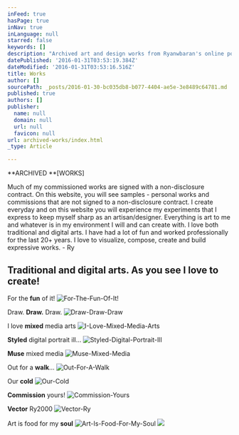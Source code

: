 ```yaml
---
inFeed: true
hasPage: true
inNav: true
inLanguage: null
starred: false
keywords: []
description: "Archived art and design works from Ryanwbaran's online portfolio | Abundant creativity | GoToProDesign"
datePublished: '2016-01-31T03:53:19.384Z'
dateModified: '2016-01-31T03:53:16.516Z'
title: Works
author: []
sourcePath: _posts/2016-01-30-bc035db8-b077-4404-ae5e-3e8489c64781.md
published: true
authors: []
publisher:
  name: null
  domain: null
  url: null
  favicon: null
url: archived-works/index.html
_type: Article

---
```

**ARCHIVED **\[WORKS\]

Much of my commissioned works are signed with a non-disclosure contract. On this website, you will see samples - personal works and commissions that are not signed to a non-disclosure contract. I create everyday and on this website you will experience my experiments that I express to keep myself sharp as an artisan/designer. Everything is art to me and whatever is in my environment I will and can create with. I love both traditional and digital arts. I have had a lot of fun and worked professionally for the last 20+ years. I love to visualize, compose, create and build expressive works. - Ry

## Traditional and digital arts. As you see I love to create!

For the **fun** of it!
![For-The-Fun-Of-It!](https://the-grid-user-content.s3-us-west-2.amazonaws.com/a8be3e23-c361-43a6-8122-76f21281ce68.jpg)

Draw. **Draw.** Draw.
![Draw-Draw-Draw](https://the-grid-user-content.s3-us-west-2.amazonaws.com/49891517-98cc-4c6c-a6c7-f41f65460f0d.jpg)

I love **mixed** media arts
![I-Love-Mixed-Media-Arts](https://s3-us-west-2.amazonaws.com/the-grid-img/p/e19292d419ea90f5a58dca7a326f35decba5cbea.jpg)

**Styled** digital portrait ill...
![Styled-Digital-Portrait-Ill](https://s3-us-west-2.amazonaws.com/the-grid-img/p/5204e3ecf630393ae8ed0fd0e02d1889f989aa41.jpg)

**Muse** mixed media
![Muse-Mixed-Media](https://s3-us-west-2.amazonaws.com/the-grid-img/p/b92334c0334ee4013c2545f5e55070dcbe1135d4.jpg)

Out for a **walk**...
![Out-For-A-Walk](https://s3-us-west-2.amazonaws.com/the-grid-img/p/cce86d31ab5231117ea39d68264fbd5e113ac890.jpg)

Our **cold**
![Our-Cold](https://the-grid-user-content.s3-us-west-2.amazonaws.com/03dde9db-5286-49e6-aedb-e8e172244461.jpg)

**Commission** yours!
![Commission-Yours](https://the-grid-user-content.s3-us-west-2.amazonaws.com/d02a962e-bdf9-4441-943c-300dd73b1fbf.jpg)

**Vector** Ry2000
![Vector-Ry](https://the-grid-user-content.s3-us-west-2.amazonaws.com/bf276cc8-ab32-4f3a-9491-a7d4d2e97f73.jpg)

Art is food for my **soul**
![Art-Is-Food-For-My-Soul](https://the-grid-user-content.s3-us-west-2.amazonaws.com/0dfaff14-12eb-4e06-832e-e31646181125.jpg)
![](https://the-grid-user-content.s3-us-west-2.amazonaws.com/9b35d316-1472-4c19-9f7e-c1664a0eeb65.jpg)